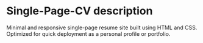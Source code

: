 # Single-Page-CV description
Minimal and responsive single-page resume site built using HTML and CSS. Optimized for quick deployment as a personal profile or portfolio.
